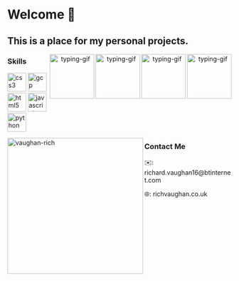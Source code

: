 <h1>Welcome 👋</h1>
<h2>This is a place for my personal projects.</h2>

<p align="center" display="block">
<img align="right" src="https://1.bp.blogspot.com/-PerenMfIjCM/XpcyoHWXSzI/AAAAAAAAB-g/DuPj_IoSWAMod3pVy4eEya4uxk-KN0UuACLcBGAsYHQ/s320/typing%2Bcat%2Bgif3.gif" height="100" width="auto" alt="typing-gif" />  
<img align="right" src="https://media1.tenor.com/images/969ce2bc098f0354f7124a076f1e6555/tenor.gif?itemid=9994708" height="100" width="auto" alt="typing-gif" />
<img align="right" src="https://acegif.com/wp-content/uploads/cat-typing-2.gif" height="100" width="auto" alt="typing-gif"/>
<img align="right" src="https://media1.tenor.com/images/0b73b9822898ecf8c2f0a74469c6e337/tenor.gif?itemid=5822667" height="100" width="auto" alt="typing-gif" />


<h3 align="left">Skills</h3>

<p align="left">
<img src="https://devicons.github.io/devicon/devicon.git/icons/css3/css3-original-wordmark.svg" alt="css3" width="42" height="42"/>
<img src="https://www.vectorlogo.zone/logos/google_cloud/google_cloud-icon.svg" alt="gcp" width="42" height="42"/>
<img src="https://devicons.github.io/devicon/devicon.git/icons/html5/html5-original-wordmark.svg" alt="html5" width="42" height="42"/>
<img src="https://devicons.github.io/devicon/devicon.git/icons/javascript/javascript-original.svg" alt="javascript" width="42" height="42"/> 
<img src="https://devicons.github.io/devicon/devicon.git/icons/python/python-original.svg" alt="python" width="42" height="42"/>
</p>

<img align="left" width="305" src="https://github-readme-stats.vercel.app/api/top-langs/?username=vaughan-rich&layout=compact&hide=html" alt="vaughan-rich"/>
</p>

<h3>Contact Me</h3>
<p>✉️: richard.vaughan16@btinternet.com</p>
<p>🌐: richvaughan.co.uk</p>
